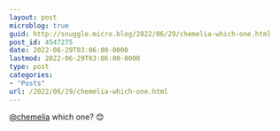 ```yaml
---
layout: post
microblog: true
guid: http://snuggle.micro.blog/2022/06/29/chemelia-which-one.html
post_id: 4547275
date: 2022-06-29T03:06:00-0000
lastmod: 2022-06-29T03:06:00-0000
type: post
categories:
- "Posts"
url: /2022/06/29/chemelia-which-one.html
---
```

<p><span class="h-card" translate="no"><a href="https://eldritch.cafe/@chemelia" class="u-url mention">@<span>chemelia</span></a></span> which one? 😊</p>
